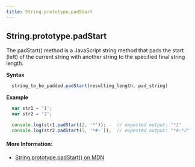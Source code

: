 ```yaml
---
title: String.prototype.padStart
---
```

## String.prototype.padStart

The padStart() method is a JavaScript string method that pads the start (left) of the current string with another string to the specified final string length.

**Syntax**
```javascript
  string_to_be_padded.padStart(resulting_length, pad_string)
```

**Example**
```javascript
  var str1 = '1';
  var str2 = '2';

  console.log(str1.padStart(2, '*'));    // expected output: "*1"
  console.log(str2.padStart(5, '*#-'));  // expected output: "*#-*2"
```

#### More Information:
- [String.prototype.padStart() on MDN](https://developer.mozilla.org/en-US/docs/Web/JavaScript/Reference/Global_Objects/String/padStart)


